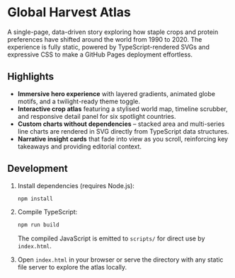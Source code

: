 # Global Harvest Atlas

A single-page, data-driven story exploring how staple crops and protein preferences have shifted around the world from 1990 to 2020. The experience is fully static, powered by TypeScript-rendered SVGs and expressive CSS to make a GitHub Pages deployment effortless.

## Highlights

- **Immersive hero experience** with layered gradients, animated globe motifs, and a twilight-ready theme toggle.
- **Interactive crop atlas** featuring a stylised world map, timeline scrubber, and responsive detail panel for six spotlight countries.
- **Custom charts without dependencies** – stacked area and multi-series line charts are rendered in SVG directly from TypeScript data structures.
- **Narrative insight cards** that fade into view as you scroll, reinforcing key takeaways and providing editorial context.

## Development

1. Install dependencies (requires Node.js):

   ```bash
   npm install
   ```

2. Compile TypeScript:

   ```bash
   npm run build
   ```

   The compiled JavaScript is emitted to `scripts/` for direct use by `index.html`.

3. Open `index.html` in your browser or serve the directory with any static file server to explore the atlas locally.
